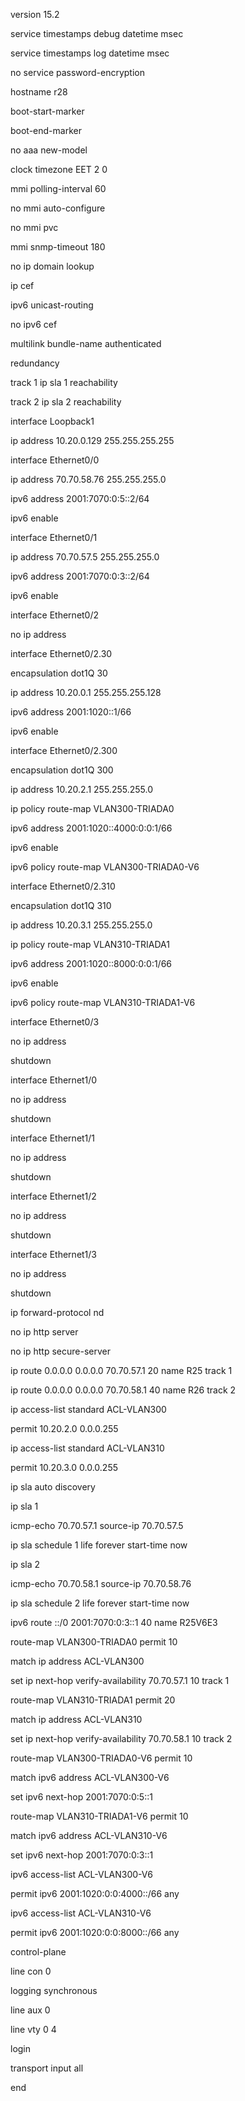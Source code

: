 version 15.2

service timestamps debug datetime msec

service timestamps log datetime msec

no service password-encryption

hostname r28

boot-start-marker

boot-end-marker

no aaa new-model

clock timezone EET 2 0

mmi polling-interval 60

no mmi auto-configure

no mmi pvc

mmi snmp-timeout 180

no ip domain lookup

ip cef

ipv6 unicast-routing

no ipv6 cef

multilink bundle-name authenticated

redundancy

track 1 ip sla 1 reachability

track 2 ip sla 2 reachability

interface Loopback1

 ip address 10.20.0.129 255.255.255.255

interface Ethernet0/0

 ip address 70.70.58.76 255.255.255.0

 ipv6 address 2001:7070:0:5::2/64

 ipv6 enable

interface Ethernet0/1

 ip address 70.70.57.5 255.255.255.0

 ipv6 address 2001:7070:0:3::2/64

 ipv6 enable

interface Ethernet0/2

 no ip address

interface Ethernet0/2.30

 encapsulation dot1Q 30

 ip address 10.20.0.1 255.255.255.128

 ipv6 address 2001:1020::1/66

 ipv6 enable

interface Ethernet0/2.300

 encapsulation dot1Q 300

 ip address 10.20.2.1 255.255.255.0

 ip policy route-map VLAN300-TRIADA0

 ipv6 address 2001:1020::4000:0:0:1/66

 ipv6 enable

 ipv6 policy route-map VLAN300-TRIADA0-V6

interface Ethernet0/2.310

 encapsulation dot1Q 310

 ip address 10.20.3.1 255.255.255.0

 ip policy route-map VLAN310-TRIADA1

 ipv6 address 2001:1020::8000:0:0:1/66

 ipv6 enable

 ipv6 policy route-map VLAN310-TRIADA1-V6

interface Ethernet0/3

 no ip address

 shutdown

interface Ethernet1/0

 no ip address

 shutdown

interface Ethernet1/1

 no ip address

 shutdown

interface Ethernet1/2

 no ip address

 shutdown

interface Ethernet1/3

 no ip address

 shutdown

ip forward-protocol nd

no ip http server

no ip http secure-server

ip route 0.0.0.0 0.0.0.0 70.70.57.1 20 name R25 track 1

ip route 0.0.0.0 0.0.0.0 70.70.58.1 40 name R26 track 2

ip access-list standard ACL-VLAN300

 permit 10.20.2.0 0.0.0.255

ip access-list standard ACL-VLAN310

 permit 10.20.3.0 0.0.0.255

ip sla auto discovery

ip sla 1

 icmp-echo 70.70.57.1 source-ip 70.70.57.5

ip sla schedule 1 life forever start-time now

ip sla 2

 icmp-echo 70.70.58.1 source-ip 70.70.58.76

ip sla schedule 2 life forever start-time now

ipv6 route ::/0 2001:7070:0:3::1 40 name R25V6E3

route-map VLAN300-TRIADA0 permit 10

 match ip address ACL-VLAN300

 set ip next-hop verify-availability 70.70.57.1 10 track 1

route-map VLAN310-TRIADA1 permit 20

 match ip address ACL-VLAN310

 set ip next-hop verify-availability 70.70.58.1 10 track 2

route-map VLAN300-TRIADA0-V6 permit 10

 match ipv6 address ACL-VLAN300-V6

 set ipv6 next-hop 2001:7070:0:5::1

route-map VLAN310-TRIADA1-V6 permit 10

 match ipv6 address ACL-VLAN310-V6

 set ipv6 next-hop 2001:7070:0:3::1

ipv6 access-list ACL-VLAN300-V6

 permit ipv6 2001:1020:0:0:4000::/66 any

ipv6 access-list ACL-VLAN310-V6

 permit ipv6 2001:1020:0:0:8000::/66 any

control-plane

line con 0

 logging synchronous

line aux 0

line vty 0 4

 login

 transport input all

end
